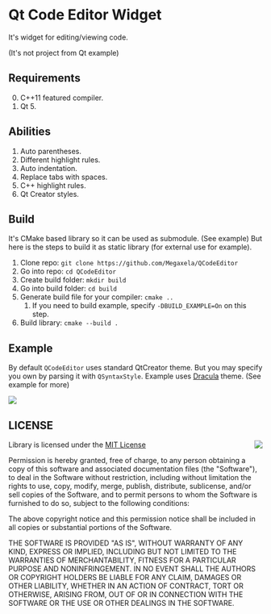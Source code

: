 # Qt Code Editor Widget
It's widget for editing/viewing code.

(It's not project from Qt example)

## Requirements
0. C++11 featured compiler.
0. Qt 5.

## Abilities
1. Auto parentheses.
1. Different highlight rules.
1. Auto indentation.
1. Replace tabs with spaces.
1. C++ highlight rules.
1. Qt Creator styles.

## Build
It's CMake based library so it can be used as submodule. (See example)
But here is the steps to build it as static library (for external use for example).

1. Clone repo: `git clone https://github.com/Megaxela/QCodeEditor`
1. Go into repo: `cd QCodeEditor`
1. Create build folder: `mkdir build`
1. Go into build folder: `cd build`
1. Generate build file for your compiler: `cmake ..`
    1. If you need to build example, specify `-DBUILD_EXAMPLE=On` on this step.
1. Build library: `cmake --build .`

## Example

By default `QCodeEditor` uses standard QtCreator theme. But you may specify
you own by parsing it with `QSyntaxStyle`. Example uses [Dracula](https://draculatheme.com) theme.
(See example for more) 

<img src="https://github.com/Megaxela/QCodeEditor/blob/master/example/preview.png">

## LICENSE

<img align="right" src="http://opensource.org/trademarks/opensource/OSI-Approved-License-100x137.png">

Library is licensed under the [MIT License](https://opensource.org/licenses/MIT)

Permission is hereby granted, free of charge, to any person obtaining a copy
of this software and associated documentation files (the "Software"), to deal
in the Software without restriction, including without limitation the rights
to use, copy, modify, merge, publish, distribute, sublicense, and/or sell
copies of the Software, and to permit persons to whom the Software is
furnished to do so, subject to the following conditions:

The above copyright notice and this permission notice shall be included in all
copies or substantial portions of the Software.

THE SOFTWARE IS PROVIDED "AS IS", WITHOUT WARRANTY OF ANY KIND, EXPRESS OR
IMPLIED, INCLUDING BUT NOT LIMITED TO THE WARRANTIES OF MERCHANTABILITY,
FITNESS FOR A PARTICULAR PURPOSE AND NONINFRINGEMENT. IN NO EVENT SHALL THE
AUTHORS OR COPYRIGHT HOLDERS BE LIABLE FOR ANY CLAIM, DAMAGES OR OTHER
LIABILITY, WHETHER IN AN ACTION OF CONTRACT, TORT OR OTHERWISE, ARISING FROM,
OUT OF OR IN CONNECTION WITH THE SOFTWARE OR THE USE OR OTHER DEALINGS IN THE
SOFTWARE.